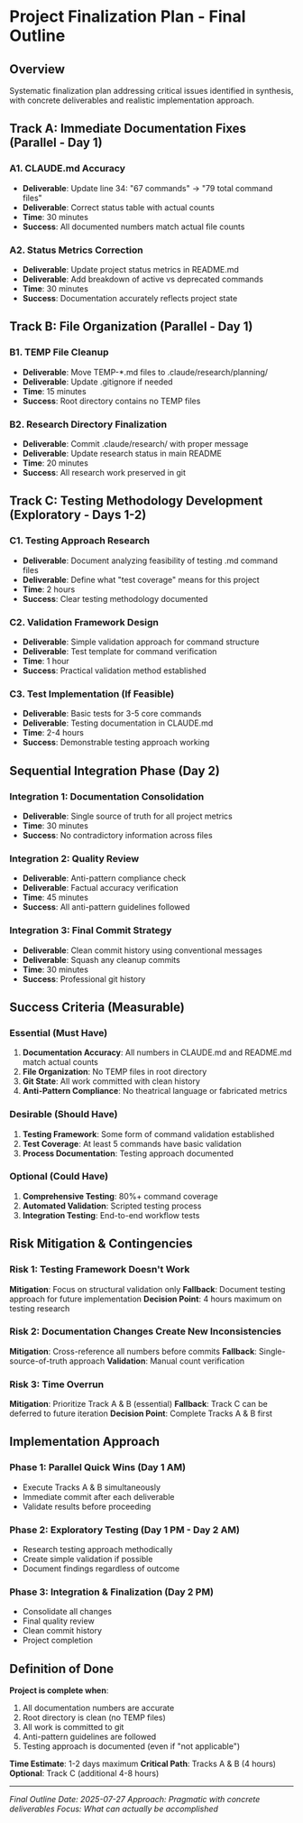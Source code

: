 # Project Finalization Plan - Final Outline

## Overview
Systematic finalization plan addressing critical issues identified in synthesis, with concrete deliverables and realistic implementation approach.

## Track A: Immediate Documentation Fixes (Parallel - Day 1)
### A1. CLAUDE.md Accuracy
- **Deliverable**: Update line 34: "67 commands" → "79 total command files" 
- **Deliverable**: Correct status table with actual counts
- **Time**: 30 minutes
- **Success**: All documented numbers match actual file counts

### A2. Status Metrics Correction
- **Deliverable**: Update project status metrics in README.md
- **Deliverable**: Add breakdown of active vs deprecated commands
- **Time**: 30 minutes
- **Success**: Documentation accurately reflects project state

## Track B: File Organization (Parallel - Day 1)
### B1. TEMP File Cleanup
- **Deliverable**: Move TEMP-*.md files to .claude/research/planning/
- **Deliverable**: Update .gitignore if needed
- **Time**: 15 minutes
- **Success**: Root directory contains no TEMP files

### B2. Research Directory Finalization
- **Deliverable**: Commit .claude/research/ with proper message
- **Deliverable**: Update research status in main README
- **Time**: 20 minutes
- **Success**: All research work preserved in git

## Track C: Testing Methodology Development (Exploratory - Days 1-2)
### C1. Testing Approach Research
- **Deliverable**: Document analyzing feasibility of testing .md command files
- **Deliverable**: Define what "test coverage" means for this project
- **Time**: 2 hours
- **Success**: Clear testing methodology documented

### C2. Validation Framework Design
- **Deliverable**: Simple validation approach for command structure
- **Deliverable**: Test template for command verification
- **Time**: 1 hour
- **Success**: Practical validation method established

### C3. Test Implementation (If Feasible)
- **Deliverable**: Basic tests for 3-5 core commands
- **Deliverable**: Testing documentation in CLAUDE.md
- **Time**: 2-4 hours
- **Success**: Demonstrable testing approach working

## Sequential Integration Phase (Day 2)
### Integration 1: Documentation Consolidation
- **Deliverable**: Single source of truth for all project metrics
- **Time**: 30 minutes
- **Success**: No contradictory information across files

### Integration 2: Quality Review
- **Deliverable**: Anti-pattern compliance check
- **Deliverable**: Factual accuracy verification
- **Time**: 45 minutes
- **Success**: All anti-pattern guidelines followed

### Integration 3: Final Commit Strategy
- **Deliverable**: Clean commit history using conventional messages
- **Deliverable**: Squash any cleanup commits
- **Time**: 30 minutes
- **Success**: Professional git history

## Success Criteria (Measurable)

### Essential (Must Have)
1. **Documentation Accuracy**: All numbers in CLAUDE.md and README.md match actual counts
2. **File Organization**: No TEMP files in root directory
3. **Git State**: All work committed with clean history
4. **Anti-Pattern Compliance**: No theatrical language or fabricated metrics

### Desirable (Should Have)
1. **Testing Framework**: Some form of command validation established
2. **Test Coverage**: At least 5 commands have basic validation
3. **Process Documentation**: Testing approach documented

### Optional (Could Have)
1. **Comprehensive Testing**: 80%+ command coverage
2. **Automated Validation**: Scripted testing process
3. **Integration Testing**: End-to-end workflow tests

## Risk Mitigation & Contingencies

### Risk 1: Testing Framework Doesn't Work
**Mitigation**: Focus on structural validation only
**Fallback**: Document testing approach for future implementation
**Decision Point**: 4 hours maximum on testing research

### Risk 2: Documentation Changes Create New Inconsistencies
**Mitigation**: Cross-reference all numbers before commits
**Fallback**: Single-source-of-truth approach
**Validation**: Manual count verification

### Risk 3: Time Overrun
**Mitigation**: Prioritize Track A & B (essential)
**Fallback**: Track C can be deferred to future iteration
**Decision Point**: Complete Tracks A & B first

## Implementation Approach

### Phase 1: Parallel Quick Wins (Day 1 AM)
- Execute Tracks A & B simultaneously
- Immediate commit after each deliverable
- Validate results before proceeding

### Phase 2: Exploratory Testing (Day 1 PM - Day 2 AM)
- Research testing approach methodically
- Create simple validation if possible
- Document findings regardless of outcome

### Phase 3: Integration & Finalization (Day 2 PM)
- Consolidate all changes
- Final quality review
- Clean commit history
- Project completion

## Definition of Done

**Project is complete when**:
1. All documentation numbers are accurate
2. Root directory is clean (no TEMP files)
3. All work is committed to git
4. Anti-pattern guidelines are followed
5. Testing approach is documented (even if "not applicable")

**Time Estimate**: 1-2 days maximum
**Critical Path**: Tracks A & B (4 hours)
**Optional**: Track C (additional 4-8 hours)

---
*Final Outline Date: 2025-07-27*
*Approach: Pragmatic with concrete deliverables*
*Focus: What can actually be accomplished*